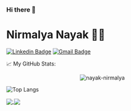 ### Hi there 👋

<!--
**nayak-nirmalya/nayak-nirmalya** is a ✨ _special_ ✨ repository because its `README.md` (this file) appears on your GitHub profile.

Here are some ideas to get you started:

- 🔭 I’m currently working on ...
- 🌱 I’m currently learning ...
- 👯 I’m looking to collaborate on ...
- 🤔 I’m looking for help with ...
- 💬 Ask me about ...
- 📫 How to reach me: ...
- 😄 Pronouns: ...
- ⚡ Fun fact: ...
-->

# Nirmalya Nayak 👨‍💻

[![Linkedin Badge](https://img.shields.io/badge/-nirmalya-blue?style=flat-square&logo=Linkedin&logoColor=white&link=https://www.linkedin.com/in/nirmalya-nayak/)](https://www.linkedin.com/in/nirmalya-nayak/)
[![Gmail Badge](https://img.shields.io/badge/-n.nayak263@gmail.com-c14438?style=flat-square&logo=Gmail&logoColor=white&link=mailto:n.nayak263@gmail.com)](mailto:n.nayak263@gmail.com)

📈 My GitHub Stats:

<p align="center"> <img src="https://github-readme-stats.vercel.app/api?username=nayak-nirmalya&show_icons=true&theme=radical&hide=prs,issues&count_private=true" alt="nayak-nirmalya" />
<!-- ![Nirmalya's GitHub stats](https://github-readme-stats.vercel.app/api?username=nayak-nirmalya&show_icons=true&theme=radical&hide=prs,issues&count_private=true) -->


![Top Langs](https://github-readme-stats.vercel.app/api/top-langs/?username=nayak-nirmalya&hide=Jupyter%20Notebook&theme=radical&langs_count=8)


<a href="https://github.com/nayak-nirmalya/reddit-clone-full-stack">
  <img align="center" src="https://github-readme-stats.vercel.app/api/pin/?username=nayak-nirmalya&repo=reddit-clone-full-stack&theme=radical" />
</a>
<a href="https://github.com/nayak-nirmalya/millow">
  <img align="center" src="https://github-readme-stats.vercel.app/api/pin/?username=nayak-nirmalya&repo=millow&show_owner=true&theme=radical" />
</a>
